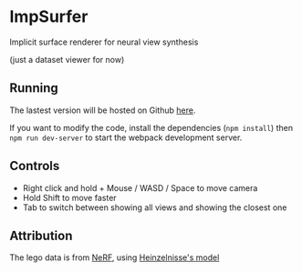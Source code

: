 # ImpSurfer

Implicit surface renderer for neural view synthesis

(just a dataset viewer for now)

## Running

The lastest version will be hosted on Github [here](https://parameterized.github.io/imp-surfer).

If you want to modify the code, install the dependencies (`npm install`) then `npm run dev-server` to start the webpack development server.

## Controls
- Right click and hold + Mouse / WASD / Space to move camera
- Hold Shift to move faster
- Tab to switch between showing all views and showing the closest one

## Attribution

The lego data is from [NeRF](https://github.com/bmild/nerf), using [Heinzelnisse's model](https://www.blendswap.com/blend/11490)